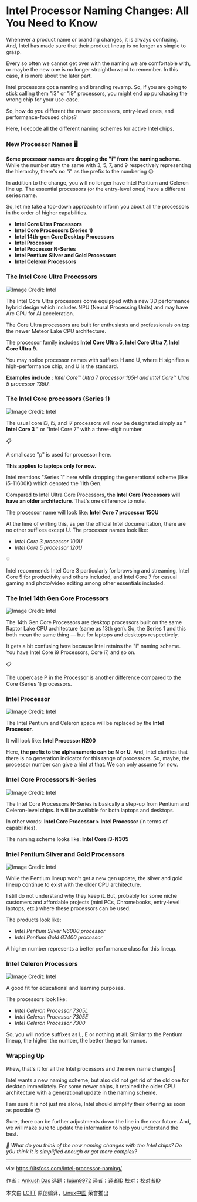 [#]: subject: "Intel Processor Naming Changes: All You Need to Know"
[#]: via: "https://itsfoss.com/intel-processor-naming/"
[#]: author: "Ankush Das https://itsfoss.com/author/ankush/"
[#]: collector: "lujun9972/lctt-scripts-1705972010"
[#]: translator: " "
[#]: reviewer: " "
[#]: publisher: " "
[#]: url: " "

Intel Processor Naming Changes: All You Need to Know
======

Whenever a product name or branding changes, it is always confusing. And, Intel has made sure that their product lineup is no longer as simple to grasp.

Every so often we cannot get over with the naming we are comfortable with, or maybe the new one is no longer straightforward to remember. In this case, it is more about the later part.

Intel processors got a naming and branding revamp. So, if you are going to stick calling them "i3" or "i9" processors, you might end up purchasing the wrong chip for your use-case.

So, how do you different the newer processors, entry-level ones, and performance-focused chips?

Here, I decode all the different naming schemes for active Intel chips.

### New Processor Names 🖥️

**Some processor names are dropping the "i" from the naming scheme**. While the number stay the same with 3, 5, 7, and 9 respectively representing the hierarchy, there's no "i" as the prefix to the numbering 😮

In addition to the change, you will no longer have Intel Pentium and Celeron line up. The essential processors (or the entry-level ones) have a different series name.

So, let me take a top-down approach to inform you about all the processors in the order of higher capabilities.

  * **Intel Core Ultra Processors**
  * **Intel Core Processors (Series 1)**
  * **Intel 14th-gen Core Desktop Processors**
  * **Intel Processor**
  * **Intel Processor N-Series**
  * **Intel Pentium Silver and Gold Processors**
  * **Intel Celeron Processors**



### The Intel Core Ultra Processors

![Image Credit: Intel][1]

The Intel Core Ultra processors come equipped with a new 3D performance hybrid design which includes NPU (Neural Processing Units) and may have Arc GPU for AI acceleration.

The Core Ultra processors are built for enthusiasts and professionals on top the newer Meteor Lake CPU architecture.

The processor family includes **Intel Core Ultra 5, Intel Core Ultra 7, Intel Core Ultra 9.**

You may notice processor names with suffixes H and U, where H signifies a high-performance chip, and U is the standard.

**Examples include** : _Intel Core™ Ultra 7 processor 165H and Intel Core™ Ultra 5 processor 135U._

### The Intel Core processors (Series 1)

![Image Credit: Intel][2]

The usual core i3, i5, and i7 processors will now be designated simply as " **Intel Core 3** " or "Intel Core 7" with a three-digit number.

📋

A smallcase "p" is used for processor here.

**This applies to laptops only for now.**

Intel mentions "Series 1" here while dropping the generational scheme (like i5-11600K) which denoted the 11th Gen.

Compared to Intel Ultra Core Processors, **the Intel Core Processors will have an older architecture**. That's one difference to note.

The processor name will look like: **Intel Core 7 processor 150U**

At the time of writing this, as per the official Intel documentation, there are no other suffixes except U. The processor names look like:

  * _Intel Core 3 processor 100U_
  * _Intel Core 5 processor 120U_



💡

Intel recommends Intel Core 3 particularly for browsing and streaming, Intel Core 5 for productivity and others included, and Intel Core 7 for casual gaming and photo/video editing among other essentials included.

### The Intel 14th Gen Core Processors

![Image Credit: Intel][3]

The 14th Gen Core Processors are desktop processors built on the same Raptor Lake CPU architecture (same as 13th gen). So, the Series 1 and this both mean the same thing — but for laptops and desktops respectively.

It gets a bit confusing here because Intel retains the "i" naming scheme. You have Intel Core i9 Processors, Core i7, and so on.

📋

The uppercase P in the Processor is another difference compared to the Core (Series 1) processors.

### Intel Processor

![Image Credit: Intel][4]

The Intel Pentium and Celeron space will be replaced by the **Intel Processor**.

It will look like: **Intel Processor N200**

Here, **the prefix to the alphanumeric can be N or U**. And, Intel clarifies that there is no generation indicator for this range of processors. So, maybe, the processor number can give a hint at that. We can only assume for now.

### Intel Core Processors N-Series

![Image Credit: Intel][5]

The Intel Core Processors N-Series is basically a step-up from Pentium and Celeron-level chips. It will be available for both laptops and desktops.

In other words: **Intel Core Processor > Intel Processor** (in terms of capabilities).

The naming scheme looks like: **Intel Core i3-N305**

### Intel Pentium Silver and Gold Processors

![Image Credit: Intel][6]

While the Pentium lineup won't get a new gen update, the silver and gold lineup continue to exist with the older CPU architecture.

I still do not understand why they keep it. But, probably for some niche customers and affordable projects (mini PCs, Chromebooks, entry-level laptops, etc.) where these processors can be used.

The products look like:

  * _Intel Pentium Silver N6000 processor_
  * _Intel Pentium Gold G7400 processor_



A higher number represents a better performance class for this lineup.

### Intel Celeron Processors

![Image Credit: Intel][7]

A good fit for educational and learning purposes.

The processors look like:

  * _Intel Celeron Processor 7305L_
  * _Intel Celeron Processor 7305E_
  * _Intel Celeron Processor 7300_



So, you will notice suffixes as L, E or nothing at all. Similar to the Pentium lineup, the higher the number, the better the performance.

### Wrapping Up

Phew, that's it for all the Intel processors and the new name changes🥱

Intel wants a new naming scheme, but also did not get rid of the old one for desktop immediately. For some newer chips, it retained the older CPU architecture with a generational update in the naming scheme.

I am sure it is not just me alone, Intel should simplify their offering as soon as possible 😐

Sure, there can be further adjustments down the line in the near future. And, we will make sure to update the information to help you understand the best.

_💬 What do you think of the new naming changes with the Intel chips? Do y0u think it is simplified enough or got more complex?_

--------------------------------------------------------------------------------

via: https://itsfoss.com/intel-processor-naming/

作者：[Ankush Das][a]
选题：[lujun9972][b]
译者：[译者ID](https://github.com/译者ID)
校对：[校对者ID](https://github.com/校对者ID)

本文由 [LCTT](https://github.com/LCTT/TranslateProject) 原创编译，[Linux中国](https://linux.cn/) 荣誉推出

[a]: https://itsfoss.com/author/ankush/
[b]: https://github.com/lujun9972
[1]: https://itsfoss.com/content/images/2024/02/intel-ultra-core.png
[2]: https://itsfoss.com/content/images/2024/02/intel-series-1.png
[3]: https://itsfoss.com/content/images/2024/02/intel-14-gen.png
[4]: https://itsfoss.com/content/images/2024/02/intel-processor-name.png
[5]: https://itsfoss.com/content/images/2024/02/intel-n-series.png
[6]: https://itsfoss.com/content/images/2024/02/intel-pentium.jpg
[7]: https://itsfoss.com/content/images/2024/02/intel-celeron.jpg
